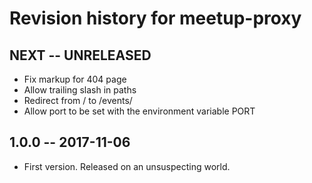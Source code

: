 # Revision history for meetup-proxy

## NEXT   -- UNRELEASED

* Fix markup for 404 page
* Allow trailing slash in paths
* Redirect from / to /events/
* Allow port to be set with the environment variable PORT

## 1.0.0  -- 2017-11-06

* First version. Released on an unsuspecting world.
